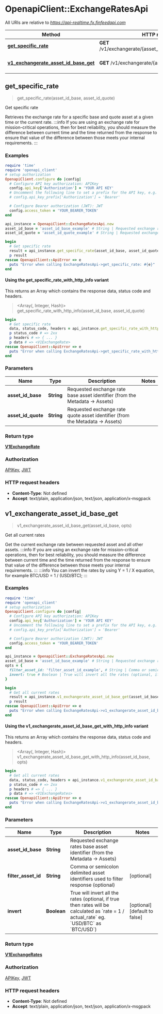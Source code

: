 # OpenapiClient::ExchangeRatesApi

All URIs are relative to *https://api-realtime.fx.finfeedapi.com*

| Method | HTTP request | Description |
| ------ | ------------ | ----------- |
| [**get_specific_rate**](ExchangeRatesApi.md#get_specific_rate) | **GET** /v1/exchangerate/{asset_id_base}/{asset_id_quote} | Get specific rate |
| [**v1_exchangerate_asset_id_base_get**](ExchangeRatesApi.md#v1_exchangerate_asset_id_base_get) | **GET** /v1/exchangerate/{asset_id_base} | Get all current rates |


## get_specific_rate

> <V1ExchangeRate> get_specific_rate(asset_id_base, asset_id_quote)

Get specific rate

Retrieves the exchange rate for a specific base and quote asset at a given time or the current rate.              :::info If you are using an exchange rate for mission-critical operations, then for best reliability, you should measure the difference between current time and the time returned from the response to ensure that value of the difference between those meets your internal requirements. :::

### Examples

```ruby
require 'time'
require 'openapi_client'
# setup authorization
OpenapiClient.configure do |config|
  # Configure API key authorization: APIKey
  config.api_key['Authorization'] = 'YOUR API KEY'
  # Uncomment the following line to set a prefix for the API key, e.g. 'Bearer' (defaults to nil)
  # config.api_key_prefix['Authorization'] = 'Bearer'

  # Configure Bearer authorization (JWT): JWT
  config.access_token = 'YOUR_BEARER_TOKEN'
end

api_instance = OpenapiClient::ExchangeRatesApi.new
asset_id_base = 'asset_id_base_example' # String | Requested exchange rate base asset identifier (from the Metadata -> Assets)
asset_id_quote = 'asset_id_quote_example' # String | Requested exchange rate quote asset identifier (from the Metadata -> Assets)

begin
  # Get specific rate
  result = api_instance.get_specific_rate(asset_id_base, asset_id_quote)
  p result
rescue OpenapiClient::ApiError => e
  puts "Error when calling ExchangeRatesApi->get_specific_rate: #{e}"
end
```

#### Using the get_specific_rate_with_http_info variant

This returns an Array which contains the response data, status code and headers.

> <Array(<V1ExchangeRate>, Integer, Hash)> get_specific_rate_with_http_info(asset_id_base, asset_id_quote)

```ruby
begin
  # Get specific rate
  data, status_code, headers = api_instance.get_specific_rate_with_http_info(asset_id_base, asset_id_quote)
  p status_code # => 2xx
  p headers # => { ... }
  p data # => <V1ExchangeRate>
rescue OpenapiClient::ApiError => e
  puts "Error when calling ExchangeRatesApi->get_specific_rate_with_http_info: #{e}"
end
```

### Parameters

| Name | Type | Description | Notes |
| ---- | ---- | ----------- | ----- |
| **asset_id_base** | **String** | Requested exchange rate base asset identifier (from the Metadata -&gt; Assets) |  |
| **asset_id_quote** | **String** | Requested exchange rate quote asset identifier (from the Metadata -&gt; Assets) |  |

### Return type

[**V1ExchangeRate**](V1ExchangeRate.md)

### Authorization

[APIKey](../README.md#APIKey), [JWT](../README.md#JWT)

### HTTP request headers

- **Content-Type**: Not defined
- **Accept**: text/plain, application/json, text/json, application/x-msgpack


## v1_exchangerate_asset_id_base_get

> <V1ExchangeRates> v1_exchangerate_asset_id_base_get(asset_id_base, opts)

Get all current rates

Get the current exchange rate between requested asset and all other assets.              :::info If you are using an exchange rate for mission-critical operations, then for best reliability, you should measure the difference between current time and the time returned from the response to ensure that value of the difference between those meets your internal requirements. :::              :::info You can invert the rates by using Y = 1 / X equation, for example BTC/USD = 1 / (USD/BTC); :::

### Examples

```ruby
require 'time'
require 'openapi_client'
# setup authorization
OpenapiClient.configure do |config|
  # Configure API key authorization: APIKey
  config.api_key['Authorization'] = 'YOUR API KEY'
  # Uncomment the following line to set a prefix for the API key, e.g. 'Bearer' (defaults to nil)
  # config.api_key_prefix['Authorization'] = 'Bearer'

  # Configure Bearer authorization (JWT): JWT
  config.access_token = 'YOUR_BEARER_TOKEN'
end

api_instance = OpenapiClient::ExchangeRatesApi.new
asset_id_base = 'asset_id_base_example' # String | Requested exchange rates base asset identifier (from the Metadata -> Assets)
opts = {
  filter_asset_id: 'filter_asset_id_example', # String | Comma or semicolon delimited asset identifiers used to filter response (optional)
  invert: true # Boolean | True will invert all the rates (optional, if true then rates will be calculated as `rate = 1 / actual_rate` eg. `USD/BTC` as `BTC/USD`)
}

begin
  # Get all current rates
  result = api_instance.v1_exchangerate_asset_id_base_get(asset_id_base, opts)
  p result
rescue OpenapiClient::ApiError => e
  puts "Error when calling ExchangeRatesApi->v1_exchangerate_asset_id_base_get: #{e}"
end
```

#### Using the v1_exchangerate_asset_id_base_get_with_http_info variant

This returns an Array which contains the response data, status code and headers.

> <Array(<V1ExchangeRates>, Integer, Hash)> v1_exchangerate_asset_id_base_get_with_http_info(asset_id_base, opts)

```ruby
begin
  # Get all current rates
  data, status_code, headers = api_instance.v1_exchangerate_asset_id_base_get_with_http_info(asset_id_base, opts)
  p status_code # => 2xx
  p headers # => { ... }
  p data # => <V1ExchangeRates>
rescue OpenapiClient::ApiError => e
  puts "Error when calling ExchangeRatesApi->v1_exchangerate_asset_id_base_get_with_http_info: #{e}"
end
```

### Parameters

| Name | Type | Description | Notes |
| ---- | ---- | ----------- | ----- |
| **asset_id_base** | **String** | Requested exchange rates base asset identifier (from the Metadata -&gt; Assets) |  |
| **filter_asset_id** | **String** | Comma or semicolon delimited asset identifiers used to filter response (optional) | [optional] |
| **invert** | **Boolean** | True will invert all the rates (optional, if true then rates will be calculated as &#x60;rate &#x3D; 1 / actual_rate&#x60; eg. &#x60;USD/BTC&#x60; as &#x60;BTC/USD&#x60;) | [optional][default to false] |

### Return type

[**V1ExchangeRates**](V1ExchangeRates.md)

### Authorization

[APIKey](../README.md#APIKey), [JWT](../README.md#JWT)

### HTTP request headers

- **Content-Type**: Not defined
- **Accept**: text/plain, application/json, text/json, application/x-msgpack

